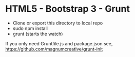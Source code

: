 HTML5 - Bootstrap 3 - Grunt
===========================

<ul>
<li>Clone or export this directory to local repo</li>
<li>sudo npm install</li>
<li>grunt (starts the watch)</li>
</ul>

If you only need Gruntfile.js and package.json see, https://github.com/magnumcreative/grunt-init
